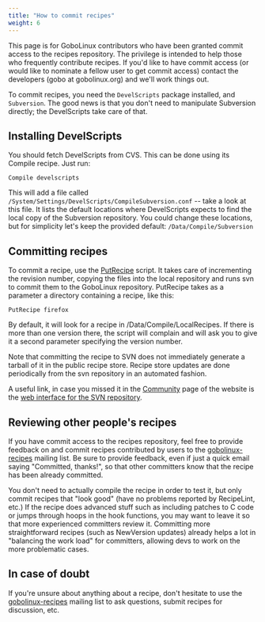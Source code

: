 ```yaml
---
title: "How to commit recipes"
weight: 6
---
```


This page is for GoboLinux contributors who have been granted commit
access to the recipes repository. The privilege is intended to help
those who frequently contribute recipes. If you'd like to have commit
access (or would like to nominate a fellow user to get commit access)
contact the developers (gobo at gobolinux.org) and we'll work things
out.

To commit recipes, you need the `DevelScripts`
package installed, and `Subversion`. The good
news is that you don't need to manipulate Subversion directly; the
DevelScripts take care of that.

## Installing DevelScripts

You should fetch DevelScripts from CVS. This can be done using its
Compile recipe. Just run:
```fish
Compile develscripts
```

This will add a file called
`/System/Settings/DevelScripts/CompileSubversion.conf` -- take a look at
this file. It lists the default locations where DevelScripts expects to
find the local copy of the Subversion repository. You could change these
locations, but for simplicity let's keep the provided default:
`/Data/Compile/Subversion`

## Committing recipes

To commit a recipe, use the [PutRecipe](/Commands/PutRecipe) script. It
takes care of incrementing the revision number, copying the files into
the local repository and runs svn to commit them to the GoboLinux
repository. PutRecipe takes as a parameter a directory containing a
recipe, like this:
```fish
PutRecipe firefox
```

By default, it will look for a recipe in /Data/Compile/LocalRecipes. If
there is more than one version there, the script will complain and will
ask you to give it a second parameter specifying the version number.

Note that committing the recipe to SVN does not immediately generate a
tarball of it in the public recipe store. Recipe store updates are done
periodically from the svn repository in an automated fashion.

A useful link, in case you missed it in the
[Community](http://gobolinux.org/?page=community) page of the website is
the [web interface for the SVN
repository](http://gobolinux.org/websvn/).

## Reviewing other people's recipes

If you have commit access to the recipes repository, feel free to
provide feedback on and commit recipes contributed by users to the
[gobolinux-recipes](http://lists.gobolinux.org/mailman/listinfo/gobolinux-recipes/)
mailing list. Be sure to provide feedback, even if just a quick email
saying "Committed, thanks!", so that other committers know that the
recipe has been already committed.

You don't need to actually compile the recipe in order to test it, but
only commit recipes that "look good" (have no problems reported by
RecipeLint, etc.) If the recipe does advanced stuff such as including
patches to C code or jumps through hoops in the hook functions, you may
want to leave it so that more experienced committers review it.
Committing more straightforward recipes (such as NewVersion updates)
already helps a lot in "balancing the work load" for committers,
allowing devs to work on the more problematic cases.

## In case of doubt

If you're unsure about anything about a recipe, don't hesitate to use
the
[gobolinux-recipes](http://lists.gobolinux.org/mailman/listinfo/gobolinux-recipes/)
mailing list to ask questions, submit recipes for discussion, etc.
